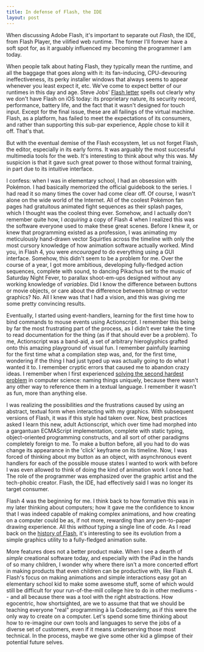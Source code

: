 ```yaml
---
title: In defense of Flash, the IDE
layout: post
---
```


When discussing Adobe Flash, it's important to separate out *Flash*, the IDE, from Flash Player, the vilified web runtime. The former I'll forever have a soft spot for, as it arguably influenced my becoming  the programmer I am today. 

When people talk about hating Flash, they typically mean the runtime, and all the baggage that goes along with it: its fan-inducing, CPU-devouring ineffectiveness, its perky installer windows that always seems to appear whenever you least expect it, etc. We've come to expect better of our runtimes in this day and age. Steve Jobs' [Flash letter](http://www.apple.com/hotnews/thoughts-on-flash/) spells out clearly why we don't have Flash on iOS today: its proprietary nature, its security record, performance, battery life, and the fact that it wasn't designed for touch input. Except for the final issue, these are all failings of the virtual machine. Flash, as a platform, has failed to meet the expectations of its consumers, and rather than supporting this sub-par experience, Apple chose to kill it off. That's that.

But with the eventual demise of the Flash ecosystem, let us not forget Flash, the editor, especially in its early forms. It was arguably the most successful multimedia tools for the web. It's interesting to think about why this was. My suspicion is that it gave such great power to those without formal training, in part due to its intuitive interface.

I confess: when I was in elementary school, I had an obsession with Pokémon. I had basically memorized the official guidebook to the series. I had read it so many times the cover had come clear off. Of course, I wasn't alone on the wide world of the Internet. All of the coolest Pokémon fan pages had gratuitous animated fight sequences as their splash pages, which I thought was the coolest thing ever. Somehow, and I actually don't remember quite how, I *acquiring* a copy of Flash 4 when I realized this was the software everyone used to make these great scenes. Before I knew it, or knew that programming existed as a profession, I was animating my meticulously hand-drawn vector Squirtles across the timeline with only the most cursory knowledge of how animation software actually worked. Mind you, in Flash 4, you were *encouraged* to do everything using a GUI interface. Somehow, this didn't seem to be a problem for me. Over the course of a year, I got more ambitious, developing fully-fledged action sequences, complete with sound, to dancing Pikachus set to the music of Saturday Night Fever, to parallax shoot-em-ups designed without any working knowledge of *variables*. Did I know the difference between buttons or movie objects, or care about the difference between bitmap or vector graphics? No. All I knew was that I had a vision, and this was giving me some pretty convincing results.

Eventually, I started using event-handlers, learning for the first time how to bind commands to mouse events using Actionscript. I remember this being by far the most frustrating part of the process, as I didn't ever take the time to read documentation for the thing (as if that should ever be a problem). To me, Actionscript was a band-aid, a set of arbitrary hieroglyphics grafted onto this amazing playground of visual fun. I remember painfully learning for the first time what a compilation step was, and, for the first time, wondering if the thing I had just typed up was actually going to do what I wanted it to. I remember cryptic errors that caused me to abandon crazy ideas. I remember when I first experienced [solving the second hardest problem](http://martinfowler.com/bliki/TwoHardThings.html) in computer science: naming things uniquely, because there wasn't any other way to reference them in a textual language. I remember it wasn't as fun, more than anything else.

I was realizing the possibilities *and* the frustrations caused by using an abstract, textual form when interacting with my graphics. With subsequent versions of Flash, it was if this style had taken over. Now, best practices asked I learn this new, adult Actionscript, which over time had morphed into a gargantuan ECMAScript implementation, complete with static typing, object-oriented programming constructs, and all sort of other paradigms completely foreign to me. To make a button before, all you had to do was change its appearance in the 'click' keyframe on its timeline. Now, I was forced of thinking about my button as an object, with asynchronous event handlers for each of the possible mouse states I wanted to work with before I was even allowed to think of doing the kind of animation work I once had. The role of the programmer was emphasized over the graphic artist and the tech-phobic creator. Flash, the IDE, had effectively said I was no longer its target consumer. 

Flash 4 was the beginning for me. I think back to how formative this was in my later thinking about computers; how it gave me the confidence to know that I was indeed capable of making complex animations, and how creating on a computer could be as, if not more, rewarding than any pen-to-paper drawing experience. All this *without* typing a single line of code. As I read back on the [history of Flash](http://www.flashmagazine.com/news/detail/the_flash_history/), it's interesting to see its evolution from a simple graphics utility to a fully-fledged animation suite. 

More features does not a better product make. When I see a dearth of *simple* creational software today, and especially with the iPad in the hands of so many children, I wonder why where there isn't a more concerted effort in making products that even children can be productive with, like Flash 4. Flash's focus on making animations and simple interactions easy got an elementary school kid to make some awesome stuff, some of which would still be difficult for your run-of-the-mill college hire to do in other mediums -- and all because there was a tool with the right abstractions. How egocentric, how shortsighted, are we to assume that that we should be teaching everyone "real" programming à la Codecademy, as if this were the only way to create on a computer. Let's spend some time thinking about how to re-imagine our own tools and languages to serve the jobs of a diverse set of customers, even if it means underserving those most technical. In the process, maybe we give some other kid a glimpse of their potential future selves.
